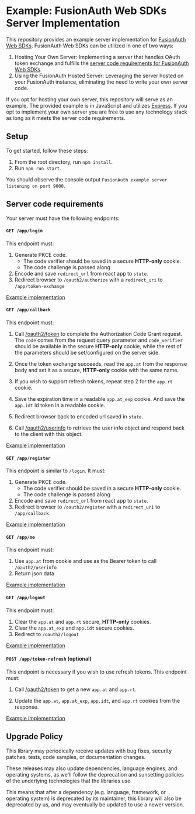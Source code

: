 # Example: FusionAuth Web SDKs Server Implementation

This repository provides an example server implementation for [FusionAuth Web SDKs](https://github.com/FusionAuth/fusionauth-javascript-sdk). FusionAuth Web SDKs can be utilized in one of two ways:

1. Hosting Your Own Server: Implementing a server that handles OAuth token exchange and fulfills the [server code requirements for FusionAuth Web SDKs](https://github.com/FusionAuth/fusionauth-javascript-sdk-express#server-code-requirements).
2. Using the FusionAuth Hosted Server: Leveraging the server hosted on your FusionAuth instance, eliminating the need to write your own server code.

If you opt for hosting your own server, this repository will serve as an example. The provided example is in JavaScript and utilizes [Express](https://expressjs.com/). If you opt to implement your own server you are free to use any technology stack as long as it meets the server code requirements.

## Setup

To get started, follow these steps:

1. From the root directory, run `npm install`.
2. Run `npm run start`.

You should observe the console output `FusionAuth example server listening on port 9000`.

## Server code requirements

Your server must have the following endpoints:

#### `GET /app/login`

This endpoint must:

1.  Generate PKCE code.
    - The code verifier should be saved in a secure **HTTP-only** cookie.
    - The code challenge is passed along
2.  Encode and save `redirect_url` from react app to `state`.
3.  Redirect browser to `/oauth2/authorize` with a `redirect_uri` to `/app/token-exchange`

[Example implementation](https://github.com/FusionAuth/fusionauth-javascript-sdk-express/blob/main/routes/login.js)

#### `GET /app/callback`

This endpoint must:

1.  Call
    [/oauth2/token](https://fusionauth.io/docs/v1/tech/oauth/endpoints#complete-the-authorization-code-grant-request)
    to complete the Authorization Code Grant request. The `code` comes from the request query parameter and
    `code_verifier` should be available in the secure **HTTP-only** cookie, while
    the rest of the parameters should be set/configured on the server
    side.

2.  Once the token exchange succeeds, read the `app.at` from the
    response body and set it as a secure, **HTTP-only** cookie with the same
    name.

3.  If you wish to support refresh tokens, repeat step 2 for the
    `app.rt` cookie.

4.  Save the expiration time in a readable `app.at_exp` cookie. And save the `app.idt` id token in a readable cookie.

5.  Redirect browser back to encoded url saved in `state`.

6.  Call
    [/oauth2/userinfo](https://fusionauth.io/docs/v1/tech/oauth/endpoints#userinfo)
    to retrieve the user info object and respond back to the client with
    this object.

[Example implementation](https://github.com/FusionAuth/fusionauth-javascript-sdk-express/blob/main/routes/callback.js)

#### `GET /app/register`

This endpoint is similar to `/login`. It must:

1.  Generate PKCE code.
    - The code verifier should be saved in a secure **HTTP-only** cookie.
    - The code challenge is passed along
2.  Encode and save `redirect_url` from react app to `state`.
3.  Redirect browser to `/oauth2/register` with a `redirect_uri` to `/app/callback`

[Example implementation](https://github.com/FusionAuth/fusionauth-javascript-sdk-express/blob/main/routes/register.js)

#### `GET /app/me`

This endpoint must:

1.  Use `app.at` from cookie and use as the Bearer token to call `/oauth2/userinfo`
2.  Return json data

[Example implementation](https://github.com/FusionAuth/fusionauth-javascript-sdk-express/blob/main/routes/me.js)

#### `GET /app/logout`

This endpoint must:

1.  Clear the `app.at` and `app.rt` secure, **HTTP-only**
    cookies.
2.  Clear the `app.at_exp` and `app.idt` secure cookies.
3.  Redirect to `/oauth2/logout`

[Example implementation](https://github.com/FusionAuth/fusionauth-javascript-sdk-express/blob/main/routes/logout.js)

#### `POST /app/token-refresh` (optional)

This endpoint is necessary if you wish to use refresh tokens. This
endpoint must:

1.  Call
    [/oauth2/token](https://fusionauth.io/docs/v1/tech/oauth/endpoints#refresh-token-grant-request)
    to get a new `app.at` and `app.rt`.

2.  Update the `app.at`, `app.at_exp`, `app.idt`, and `app.rt` cookies from the
    response.

[Example implementation](https://github.com/FusionAuth/fusionauth-javascript-sdk-express/blob/main/routes/refresh.js)

## Upgrade Policy

This library may periodically receive updates with bug fixes, security patches, tests, code samples, or documentation changes.

These releases may also update dependencies, language engines, and operating systems, as we\'ll follow the deprecation and sunsetting policies of the underlying technologies that the libraries use.

This means that after a dependency (e.g. language, framework, or operating system) is deprecated by its maintainer, this library will also be deprecated by us, and may eventually be updated to use a newer version.
